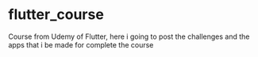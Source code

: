 # flutter_course
 Course from Udemy of Flutter, here i going to post the challenges and the apps that i be made for complete the course

